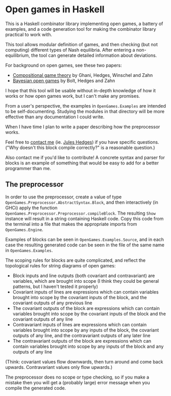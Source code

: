 # Open games in Haskell

This is a Haskell combinator library implementing open games, a battery of examples, and a code generation tool for making the combinator library practical to work with.

This tool allows modular definition of games, and then checking (but not computing) different types of Nash equilibria. After entering a non-equilibrium, the tool can generate detailed information about deviations.

For background on open games, see these two papers:
* [Compositional game theory](https://arxiv.org/abs/1603.04641) by Ghani, Hedges, Winschel and Zahn
* [Bayesian open games](https://arxiv.org/abs/1910.03656) by Bolt, Hedges and Zahn

I hope that this tool will be usable without in-depth knowledge of how it works or how open games work, but I can't make any promises.

From a user's perspective, the examples in `OpenGames.Examples` are intended to be self-documenting. Studying the modules in that directory will be more effective than any documentation I could write.

When I have time I plan to write a paper describing how the preprocessor works.

Feel free to [contact me](mailto:juleshedges.invariant@gmail.com) (ie. [Jules Hedges](https://julesh.com/)) if you have specific questions. ("Why doesn't this block compile correctly?" is a reasonable question.)

Also contact me if you'd like to contribute! A concrete syntax and parser for blocks is an example of something that would be easy to add for a better programmer than me.

## The preprocessor

In order to use the preprocessor, create a value of type `OpenGames.Preprocessor.AbstractSyntax.Block`, and then interactively (in GHCi) apply the function `OpenGames.Preprocessor.Preprocessor.compileBlock`. The resulting `Show` instance will result in a string containing Haskell code. Copy this code from the terminal into a file that makes the appropriate imports from `OpenGames.Engine`.

Examples of blocks can be seen in `OpenGames.Examples.Source`, and in each case the resulting generated code can be seen in the file of the same name in `OpenGames.Examples`.

The scoping rules for blocks are quite complicated, and reflect the topological rules for string diagrams of open games:
* Block inputs and line outputs (both covariant and contravariant) are variables, which are brought into scope (I think they could be general patterns, but I haven't tested it properly)
* Covariant inputs of lines are expressions which can contain variables brought into scope by the covariant inputs of the block, and the covariant outputs of any previous line
* The covariant outputs of the block are expressions which can contain variables brought into scope by the covariant inputs of the block and the covariant outputs of any line
* Contravariant inputs of lines are expressions which can contain variables brought into scope by any inputs of the block, the covariant outputs of any line, and the contravariant outputs of any later line
* The contravariant outputs of the block are expressions which can contain variables brought into scope by any inputs of the block and any outputs of any line

(Think: covariant values flow downwards, then turn around and come back upwards. Contravariant values only flow upwards.)

The preprocessor does no scope or type checking, so if you make a mistake then you will get a (probably large) error message when you compile the generated code.

